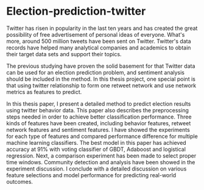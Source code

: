 # Election-prediction-twitter

Twitter has risen in popularity in the last ten years and has created the great possibility of free advertisement of personal ideas of everyone. What's more, around 500 million tweets have been sent on Twitter. Twitter's data records have helped many analytical companies and academics to obtain their target data sets and support their topics. 

The previous studying have proven the solid basement for that Twitter data can be used for an election prediction problem, and sentiment analysis should be included in the method. In this thesis project, one special point is that using twitter relationship to form one retweet network and use network metrics as features to predict. 

In this thesis paper, I present a detailed method to predict election results using twitter behavior data. This paper also describes the preprocessing steps needed in order to achieve better classification performance. Three kinds of features have been created, including behavior features, retweet network features and sentiment features. I have showed the experiments for each type of features and compared performance difference for multiple machine learning classifiers. The best model in this paper has achieved accuracy at 91\% with voting classifier of GBDT, Adaboost and logistical regression. Next, a comparison experiment has been made to select proper time windows. Community detection and analysis have been showed in the experiment discussion. I conclude with a detailed discussion on various feature selections and model performance for predicting real-world outcomes. 
